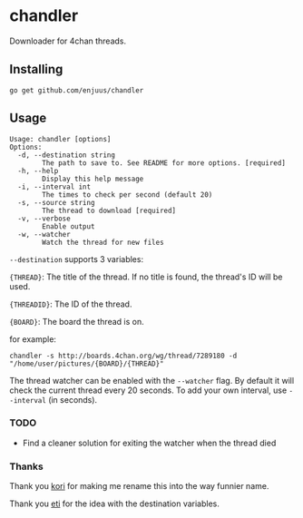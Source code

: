 # chandler

Downloader for 4chan threads.

## Installing

`go get github.com/enjuus/chandler`


## Usage

```
Usage: chandler [options]
Options:
  -d, --destination string
        The path to save to. See README for more options. [required]
  -h, --help
        Display this help message
  -i, --interval int
        The times to check per second (default 20)
  -s, --source string
        The thread to download [required]
  -v, --verbose
        Enable output
  -w, --watcher
        Watch the thread for new files
```

`--destination` supports 3 variables:

`{THREAD}`: The title of the thread. If no title is found, the thread's ID will be used.

`{THREADID}`: The ID of the thread.

`{BOARD}`: The board the thread is on.


for example:

`chandler -s http://boards.4chan.org/wg/thread/7289180 -d "/home/user/pictures/{BOARD}/{THREAD}"`


The thread watcher can be enabled with the `--watcher` flag. By default it will check the current thread every 20 seconds. To add your own interval, use `--interval` (in seconds).

### TODO

- Find a cleaner solution for exiting the watcher when the thread died

### Thanks

Thank you [kori](https://github.com/kori) for making me rename this into the way funnier name.

Thank you [eti](https://github.com/eti0) for the idea with the destination variables.

